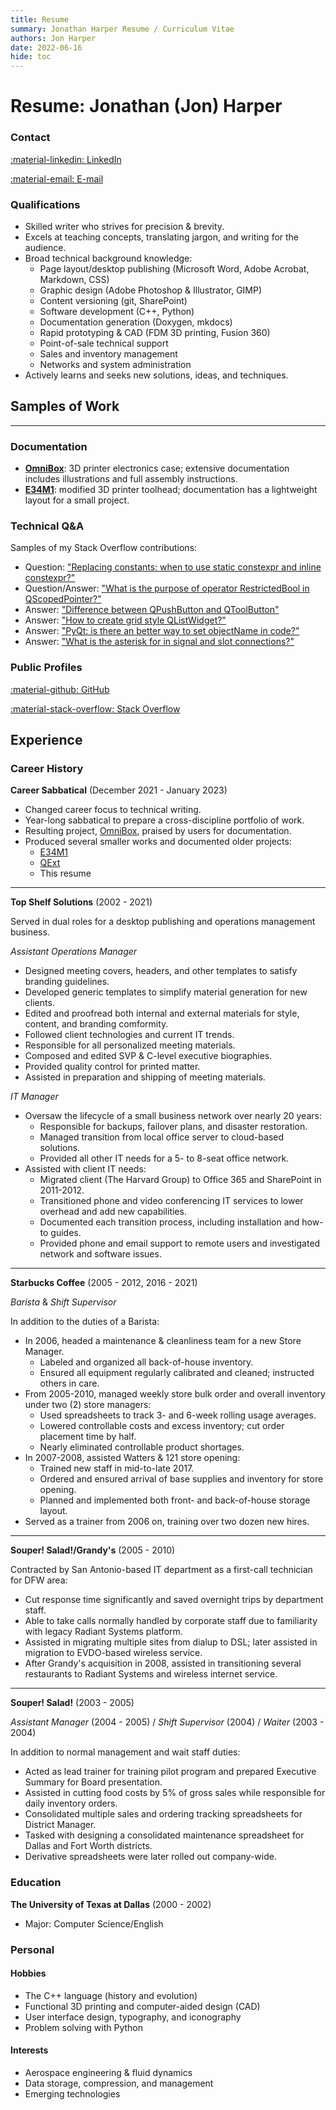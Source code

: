 ```yaml
---
title: Resume
summary: Jonathan Harper Resume / Curriculum Vitae
authors: Jon Harper
date: 2022-06-16
hide: toc
---
```


# Resume: Jonathan (Jon) Harper

### Contact

<div markdown class="jh-grid-container jh-grid-3 jh-link-grid">

[:material-linkedin: LinkedIn](https://linkedin.com/in/jonspaceharper)

[:material-email: E-mail](mailto:jonspaceharper@@@gmail)
</div>

### Qualifications

- Skilled writer who strives for precision & brevity.
- Excels at teaching concepts, translating jargon, and writing for the audience.
- Broad technical background knowledge:
    - Page layout/desktop publishing (Microsoft Word, Adobe Acrobat, Markdown, CSS)
    - Graphic design (Adobe Photoshop & Illustrator, GIMP)
    - Content versioning (git, SharePoint)
    - Software development (C++, Python)
    - Documentation generation (Doxygen, mkdocs)
    - Rapid prototyping & CAD (FDM 3D printing, Fusion 360)
    - Point-of-sale technical support
    - Sales and inventory management
    - Networks and system administration
- Actively learns and seeks new solutions, ideas, and techniques.

## Samples of Work

------
### Documentation

- **[OmniBox](https://jon-harper.github.io/OmniBox)**: 3D printer electronics case; extensive documentation includes illustrations and full assembly instructions.
- **[E34M1](https://jon-harper.github.io/E34M1/)**: modified 3D printer toolhead; documentation has a lightweight layout for a small project.

### Technical Q&A

Samples of my Stack Overflow contributions:

- Question: ["Replacing constants: when to use static constexpr and inline constexpr?"](https://stackoverflow.com/questions/54466591/replacing-constants-when-to-use-static-constexpr-and-inline-constexpr)
- Question/Answer: ["What is the purpose of operator RestrictedBool in QScopedPointer?"](https://stackoverflow.com/questions/37012710/what-is-the-purpose-of-operator-restrictedbool-in-qscopedpointer)
- Answer: ["Difference between QPushButton and QToolButton"](https://stackoverflow.com/questions/38576380/difference-between-qpushbutton-and-qtoolbutton/38580502)
- Answer: ["How to create grid style QListWidget?"](https://stackoverflow.com/questions/37331270/how-to-create-grid-style-qlistwidget)
- Answer: ["PyQt: is there an better way to set objectName in code?"](https://stackoverflow.com/questions/50726510/pyqt-is-there-an-better-way-to-set-objectname-in-code)
- Answer: ["What is the asterisk for in signal and slot connections?"](https://stackoverflow.com/questions/38456924/what-is-the-asterisk-for-in-signal-and-slot-connections/38457771)

### Public Profiles

[:material-github: GitHub](https://github.com/jon-harper)

[:material-stack-overflow: Stack Overflow](https://stackoverflow.com/users/4732082/jonspaceharper)

## Experience

### Career History

**Career Sabbatical** (December 2021 - January 2023)

- Changed career focus to technical writing.
- Year-long sabbatical to prepare a cross-discipline portfolio of work.
- Resulting project, [OmniBox](https://jon-harper.github.io/OmniBox), praised by users for documentation.
- Produced several smaller works and documented older projects:
    - [E34M1](https://jon-harper.github.io/E34M1/)
    - [QExt](https://github.com/jon-harper/QExt/)
    - This resume

------
**Top Shelf Solutions** (2002 - 2021)

Served in dual roles for a desktop publishing and operations management business.

*Assistant Operations Manager*

- Designed meeting covers, headers, and other templates to satisfy branding guidelines.
- Developed generic templates to simplify material generation for new clients.
- Edited and proofread both internal and external materials for style, content, and branding comformity.
- Followed client technologies and current IT trends.
- Responsible for all personalized meeting materials.
- Composed and edited SVP & C-level executive biographies.
- Provided quality control for printed matter.
- Assisted in preparation and shipping of meeting materials.

*IT Manager*

- Oversaw the  lifecycle of a small business network over nearly 20 years:
    - Responsible for backups, failover plans, and disaster restoration.
    - Managed transition from local office server to cloud-based solutions.
    - Provided all other IT needs for a 5- to 8-seat office network.
- Assisted with client IT needs:
    - Migrated client (The Harvard Group) to Office 365 and SharePoint in 2011-2012.
    - Transitioned phone and video conferencing IT services to lower overhead and add new capabilities.
    - Documented each transition process, including installation and how-to guides.
    - Provided phone and email support to remote users and investigated network and software issues.

------

**Starbucks Coffee** (2005 - 2012, 2016 - 2021)

*Barista* & *Shift Supervisor*

In addition to the duties of a Barista:

- In 2006, headed a maintenance & cleanliness team for a new Store Manager.
    - Labeled and organized all back-of-house inventory.
    - Ensured all equipment regularly calibrated and cleaned; instructed others in care.
- From 2005-2010, managed weekly store bulk order and overall inventory under two (2) store managers:
    - Used spreadsheets to track 3- and 6-week rolling usage averages.
    - Lowered controllable costs and excess inventory; cut order placement time by half.
    - Nearly eliminated controllable product shortages.
- In 2007-2008, assisted Watters & 121 store opening:
    - Trained new staff in mid-to-late 2017.
    - Ordered and ensured arrival of base supplies and inventory for store opening.
    - Planned and implemented both front- and back-of-house storage layout.
- Served as a trainer from 2006 on, training over two dozen new hires.

------

**Souper! Salad!/Grandy's** (2005 - 2010)

Contracted by San Antonio-based IT department as a first-call technician for DFW area:

- Cut response time significantly and saved overnight trips by department staff.
- Able to take calls normally handled by corporate staff due to familiarity with legacy Radiant Systems platform.
- Assisted in migrating multiple sites from dialup to DSL; later assisted in migration to EVDO-based wireless service.
- After Grandy's acquisition in 2008, assisted in transitioning several restaurants to Radiant Systems and wireless internet service.

------

**Souper! Salad!** (2003 - 2005)

*Assistant Manager* (2004 - 2005) / *Shift Supervisor* (2004) / *Waiter* (2003 - 2004)

In addition to normal management and wait staff duties:

- Acted as lead trainer for training pilot program and prepared Executive Summary for Board presentation.
- Assisted in cutting food costs by 5% of gross sales while responsible for daily inventory orders.
- Consolidated multiple sales and ordering tracking spreadsheets for District Manager.
- Tasked with designing a consolidated maintenance spreadsheet for Dallas and Fort Worth districts.
- Derivative spreadsheets were later rolled out company-wide.

### Education

**The University of Texas at Dallas** (2000 - 2002)

- Major: Computer Science/English

### Personal
#### Hobbies

- The C++ language (history and evolution)
- Functional 3D printing and computer-aided design (CAD)
- User interface design, typography, and iconography
- Problem solving with Python

#### Interests

- Aerospace engineering & fluid dynamics
- Data storage, compression, and management
- Emerging technologies